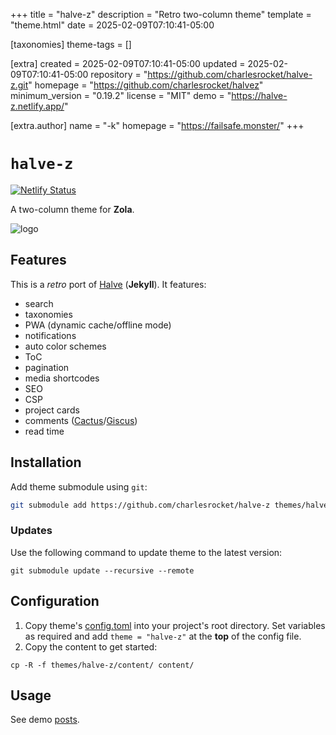 
+++
title = "halve-z"
description = "Retro two-column theme"
template = "theme.html"
date = 2025-02-09T07:10:41-05:00

[taxonomies]
theme-tags = []

[extra]
created = 2025-02-09T07:10:41-05:00
updated = 2025-02-09T07:10:41-05:00
repository = "https://github.com/charlesrocket/halve-z.git"
homepage = "https://github.com/charlesrocket/halvez"
minimum_version = "0.19.2"
license = "MIT"
demo = "https://halve-z.netlify.app/"

[extra.author]
name = "-k"
homepage = "https://failsafe.monster/"
+++        

# `halve-z`
[![Netlify Status](https://api.netlify.com/api/v1/badges/352a12ed-cdba-4545-9256-9fb698f5a94f/deploy-status?branch=trunk)](https://app.netlify.com/sites/halve-z/deploys)

A two-column theme for **Zola**.

![logo](https://raw.githubusercontent.com/charlesrocket/halve-z/trunk/static/favicon-32x32.png)

## Features

This is a _retro_ port of [Halve](https://github.com/TaylanTatli/Halve) (**Jekyll**). It features:

* search
* taxonomies
* PWA (dynamic cache/offline mode)
* notifications
* auto color schemes
* ToC
* pagination
* media shortcodes
* SEO
* CSP
* project cards
* comments ([Cactus](https://gitlab.com/cactus-comments/)/[Giscus](https://github.com/giscus/giscus))
* read time

## Installation

Add theme submodule using `git`:

```sh
git submodule add https://github.com/charlesrocket/halve-z themes/halve-z
```

### Updates

Use the following command to update theme to the latest version:

```
git submodule update --recursive --remote
```

## Configuration

1. Copy theme's [config.toml](https://github.com/charlesrocket/halve-z/blob/trunk/config.toml) into your project's root directory. Set variables as required and add `theme = "halve-z"` at the **top** of the config file.
2. Copy the content to get started:

```
cp -R -f themes/halve-z/content/ content/
```

## Usage

See demo [posts](https://halve-z.netlify.app/posts/).

        